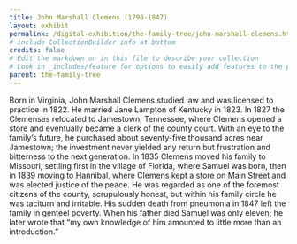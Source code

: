 ```yaml
---
title: John Marshall Clemens (1798-1847)
layout: exhibit
permalink: /digital-exhibition/the-family-tree/john-marshall-clemens.html
# include CollectionBuilder info at bottom
credits: false
# Edit the markdown on in this file to describe your collection
# Look in _includes/feature for options to easily add features to the page
parent: the-family-tree
---
```


Born in Virginia, John Marshall Clemens studied law and was licensed to practice in 1822. He married Jane Lampton of Kentucky in 1823. In 1827 the Clemenses relocated to Jamestown, Tennessee, where Clemens opened a store and eventually became a clerk of the county court. With an eye to the family’s future, he purchased about seventy-five thousand acres near Jamestown; the investment never yielded any return but frustration and bitterness to the next generation. In 1835 Clemens moved his family to Missouri, settling first in the village of Florida, where Samuel was born, then in 1839 moving to Hannibal, where Clemens kept a store on Main Street and was elected justice of the peace. He was regarded as one of the foremost citizens of the county, scrupulously honest, but within his family circle he was taciturn and irritable. His sudden death from pneumonia in 1847 left the family in genteel poverty. When his father died Samuel was only eleven; he later wrote that “my own knowledge of him amounted to little more than an introduction.”

